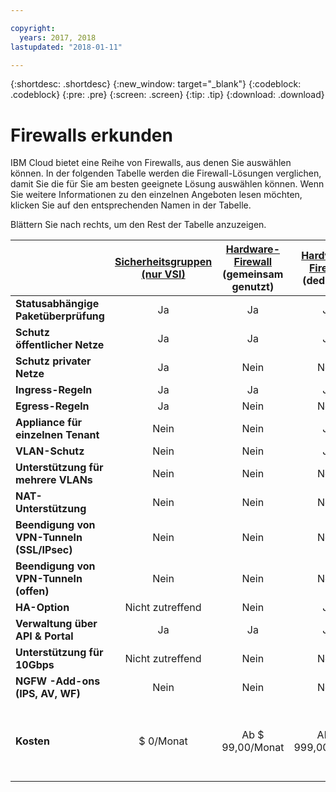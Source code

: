 ```yaml
---

copyright:
  years: 2017, 2018
lastupdated: "2018-01-11"

---
```


{:shortdesc: .shortdesc}
{:new_window: target="_blank"}
{:codeblock: .codeblock}
{:pre: .pre}
{:screen: .screen}
{:tip: .tip}
{:download: .download}


# Firewalls erkunden
IBM Cloud bietet eine Reihe von Firewalls, aus denen Sie auswählen können. In der folgenden Tabelle werden die Firewall-Lösungen verglichen, damit Sie die für Sie am besten geeignete Lösung auswählen können. Wenn Sie weitere Informationen zu den einzelnen Angeboten lesen möchten, klicken Sie auf den entsprechenden Namen in der Tabelle.

Blättern Sie nach rechts, um den Rest der Tabelle anzuzeigen.

|        | [Sicherheitsgruppen (nur VSI)](https://console.bluemix.net/docs/infrastructure/security-groups/sg_index.html) | [Hardware-Firewall](https://console.bluemix.net/docs/infrastructure/hardware-firewall-shared/getting-started.html#getting-started) (gemeinsam genutzt) | [Hardware-Firewall](https://console.bluemix.net/docs/infrastructure/hardware-firewall-dedicated/getting-started.html#getting-started) (dediziert) | [Fortigate Security Appliance 1Gbps](https://console.bluemix.net/docs/infrastructure/fortigate-1g/getting-started.html#getting-started) | [virtuelle Router-Appliance](https://console.bluemix.net/docs/infrastructure/virtual-router-appliance/getting-started.html#getting-started) | [Fortigate Security Appliance 10Gbps](https://console.bluemix.net/docs/infrastructure/fortigate-10g/getting-started.html#getting-started) |
| ------- | :------: | :------: | :------: | :------: | :------: | :------: |
|**Statusabhängige Paketüberprüfung**|Ja|Ja|Ja|Ja|Ja|Ja|
|**Schutz öffentlicher Netze**|Ja|Ja|Ja|Ja|Ja|Ja|
|**Schutz privater Netze**|Ja|Nein|Nein|Nein|Ja|Ja|
|**Ingress-Regeln**|Ja|Ja|Ja|Ja|Ja|Ja|
|**Egress-Regeln**|Ja|Nein|Nein|Ja|Ja|Ja|
|**Appliance für einzelnen Tenant**|Nein|Nein|Ja|Ja|Ja|Ja|
|**VLAN-Schutz**|Nein|Nein|Ja|Ja|Ja|Ja|
|**Unterstützung für mehrere VLANs**|Nein|Nein|Nein|Nein|Ja|Ja|
|**NAT-Unterstützung**|Nein|Nein|Nein|Ja|Ja|Ja|
|**Beendigung von VPN-Tunneln (SSL/IPsec)**|Nein|Nein|Nein|Ja|Ja|Ja|
|**Beendigung von VPN-Tunneln (offen)**|Nein|Nein|Nein|Nein|Ja|Nein|
|**HA-Option**|Nicht zutreffend|Nein|Ja|Ja|Ja|Ja|
|**Verwaltung über API & Portal**|Ja|Ja|Ja|Appliance-GUI|Appliance-GUI|Appliance-GUI|
|**Unterstützung für 10Gbps**|Nicht zutreffend|Nein|Nein|Nein|Ja|Ja|
|**NGFW -Add-ons (IPS, AV, WF)**|Nein|Nein|Nein|Ja|Nein|Ja|
|**Kosten**|$ 0/Monat|Ab $ 99,00/Monat|Ab $ 999,00/Monat|Ab $ 999,00/Monat|Ab $ 219,00/Monat + Bare-Metal-Server-Kosten|Ab $ 4.999,00/Monat|

